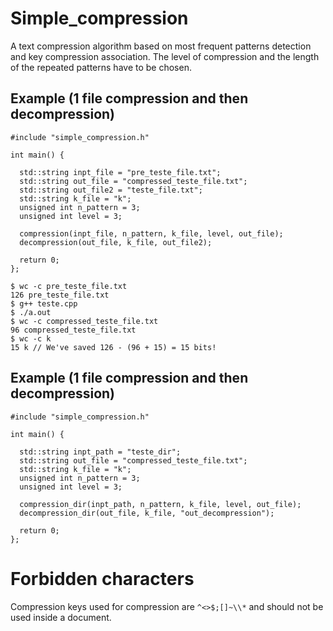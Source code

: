 # Simple_compression

A text compression algorithm based on most frequent patterns detection and key compression association. The level of compression and the length of the repeated patterns have to be chosen.

## Example (1 file compression and then decompression)

```
#include "simple_compression.h"

int main() {

  std::string inpt_file = "pre_teste_file.txt";
  std::string out_file = "compressed_teste_file.txt";
  std::string out_file2 = "teste_file.txt";
  std::string k_file = "k";
  unsigned int n_pattern = 3;
  unsigned int level = 3;

  compression(inpt_file, n_pattern, k_file, level, out_file);
  decompression(out_file, k_file, out_file2);

  return 0;
};

```

```
$ wc -c pre_teste_file.txt
126 pre_teste_file.txt
$ g++ teste.cpp
$ ./a.out
$ wc -c compressed_teste_file.txt
96 compressed_teste_file.txt
$ wc -c k
15 k // We've saved 126 - (96 + 15) = 15 bits!
```

## Example (1 file compression and then decompression)

```
#include "simple_compression.h"

int main() {

  std::string inpt_path = "teste_dir";
  std::string out_file = "compressed_teste_file.txt";
  std::string k_file = "k";
  unsigned int n_pattern = 3;
  unsigned int level = 3;

  compression_dir(inpt_path, n_pattern, k_file, level, out_file);
  decompression_dir(out_file, k_file, "out_decompression");

  return 0;
};
```

# Forbidden characters

Compression keys used for compression are `^<>$;[]~\\*` and should not be used inside a document.
